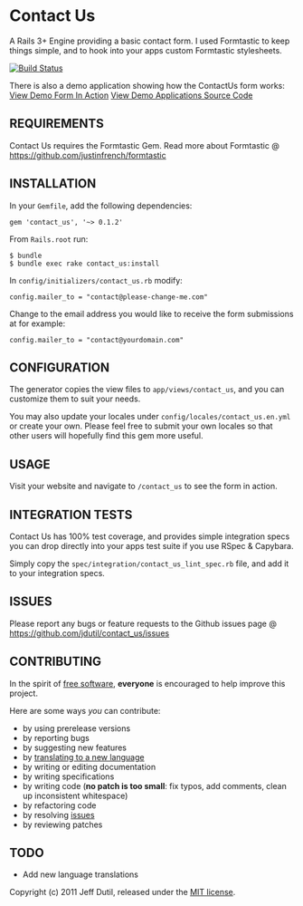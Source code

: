 # Contact Us

A Rails 3+ Engine providing a basic contact form.  I used Formtastic to keep things simple, and to hook into your apps custom Formtastic stylesheets.

[![Build Status](https://secure.travis-ci.org/jdutil/contact_us.png)](http://travis-ci.org/jdutil/contact_us)

There is also a demo application showing how the ContactUs form works:
[View Demo Form In Action](http://contact-us-demo.heroku.com)
[View Demo Applications Source Code](http://github.com/jdutil/contact_us_demo)

## REQUIREMENTS

Contact Us requires the Formtastic Gem.  Read more about Formtastic @ https://github.com/justinfrench/formtastic

## INSTALLATION

In your `Gemfile`, add the following dependencies:

    gem 'contact_us', '~> 0.1.2'

From `Rails.root` run:

    $ bundle
    $ bundle exec rake contact_us:install

In `config/initializers/contact_us.rb` modify:

    config.mailer_to = "contact@please-change-me.com"

Change to the email address you would like to receive the form submissions at for example:

    config.mailer_to = "contact@yourdomain.com"

## CONFIGURATION

The generator copies the view files to `app/views/contact_us`, and you can customize them to suit your needs.

You may also update your locales under `config/locales/contact_us.en.yml` or create your own.  Please feel free to submit your own locales so that other users will hopefully find this gem more useful.

## USAGE

Visit your website and navigate to `/contact_us` to see the form in action.

## INTEGRATION TESTS

Contact Us has 100% test coverage, and provides simple integration specs you can drop directly into your apps test suite if you use RSpec & Capybara.

Simply copy the `spec/integration/contact_us_lint_spec.rb` file, and add it to your integration specs. 

## ISSUES

Please report any bugs or feature requests to the Github issues page @ https://github.com/jdutil/contact_us/issues

## CONTRIBUTING

In the spirit of [free software](http://www.fsf.org/licensing/essays/free-sw.html), **everyone** is encouraged to help improve this project.

Here are some ways *you* can contribute:

* by using prerelease versions
* by reporting bugs
* by suggesting new features
* by [translating to a new language](https://github.com/jdutil/contact_us/tree/master/config/locales)
* by writing or editing documentation
* by writing specifications
* by writing code (**no patch is too small**: fix typos, add comments, clean up inconsistent whitespace)
* by refactoring code
* by resolving [issues](https://github.com/jdutil/contact_us/issues)
* by reviewing patches

## TODO

* Add new language translations

Copyright (c) 2011 Jeff Dutil, released under the [MIT license](https://github.com/jdutil/contact_us/tree/master/MIT-LICENSE).
